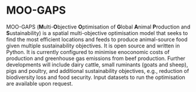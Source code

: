 # MOO-GAPS

MOO-GAPS (**M**ulti-**O**bjective **O**ptimisation of **G**lobal **A**nimal **P**roduction and **S**ustainability) is a spatial multi-objective optimisation model that seeks to find the most efficient locations and feeds to produce animal-source food given multiple sustainability objectives.
It is open source and written in Python. It is currently configured to minimise enoconomic costs of production and greenhouse gas emissions from beef production. Further developments will include dairy cattle, small ruminants (goats and sheep), pigs and poultry, and additional sustainability objectives, e.g., reduction of biodiversity loss and food security. Input datasets to run the optimisation are available upon request.

<!-- ## Shiny App
Results for the optimisation can be explored and visualised through a Shiny app:

https://accastonguay.shinyapps.io/beef_app/ -->
